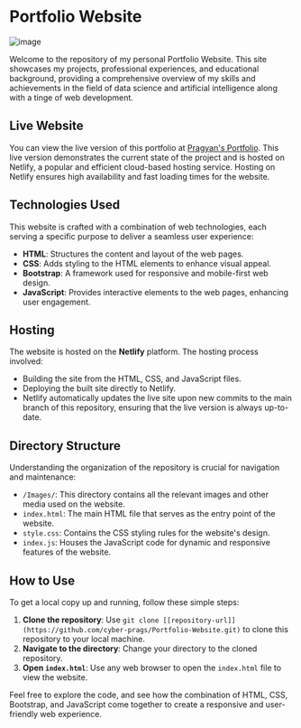 # Portfolio Website
![image](https://github.com/cyber-prags/Portfolio-Website/assets/74003758/486640b6-f9cb-4144-bff4-e2ed9451e766)

Welcome to the repository of my personal Portfolio Website. This site showcases my projects, professional experiences, and educational background, providing a comprehensive overview of my skills and achievements in the field of data science and artificial intelligence along with a tinge of web development.

## Live Website

You can view the live version of this portfolio at [Pragyan's Portfolio](https://pragyan-portfolio.netlify.app/). This live version demonstrates the current state of the project and is hosted on Netlify, a popular and efficient cloud-based hosting service. Hosting on Netlify ensures high availability and fast loading times for the website.

## Technologies Used

This website is crafted with a combination of web technologies, each serving a specific purpose to deliver a seamless user experience:

- **HTML**: Structures the content and layout of the web pages.
- **CSS**: Adds styling to the HTML elements to enhance visual appeal.
- **Bootstrap**: A framework used for responsive and mobile-first web design.
- **JavaScript**: Provides interactive elements to the web pages, enhancing user engagement.

## Hosting

The website is hosted on the **Netlify** platform. The hosting process involved:

- Building the site from the HTML, CSS, and JavaScript files.
- Deploying the built site directly to Netlify.
- Netlify automatically updates the live site upon new commits to the main branch of this repository, ensuring that the live version is always up-to-date.

## Directory Structure

Understanding the organization of the repository is crucial for navigation and maintenance:

- `/Images/`: This directory contains all the relevant images and other media used on the website. 
- `index.html`: The main HTML file that serves as the entry point of the website.
- `style.css`: Contains the CSS styling rules for the website's design.
- `index.js`: Houses the JavaScript code for dynamic and responsive features of the website.

## How to Use

To get a local copy up and running, follow these simple steps:

1. **Clone the repository**: Use `git clone [[repository-url]](https://github.com/cyber-prags/Portfolio-Website.git)` to clone this repository to your local machine.
2. **Navigate to the directory**: Change your directory to the cloned repository.
3. **Open `index.html`**: Use any web browser to open the `index.html` file to view the website.

Feel free to explore the code, and see how the combination of HTML, CSS, Bootstrap, and JavaScript come together to create a responsive and user-friendly web experience.
